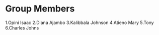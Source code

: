 # Group Members

1.Opini Isaac
2.Diana Ajambo
3.Kalibbala Johnson
4.Atieno Mary
5.Tony
6.Charles Johns